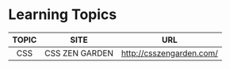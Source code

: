 
# Learning Topics

|TOPIC|SITE|URL|
|:---:|:---:|:---:|
|CSS|CSS ZEN GARDEN|http://csszengarden.com/|
